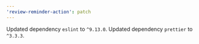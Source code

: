 ```yaml
---
'review-reminder-action': patch
---
```


Updated dependency `eslint` to `^9.13.0`.
Updated dependency `prettier` to `^3.3.3`.
